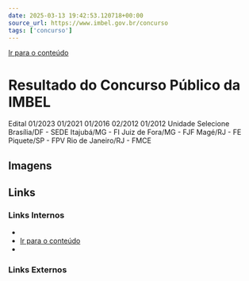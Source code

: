 ```yaml
---
date: 2025-03-13 19:42:53.120718+00:00
source_url: https://www.imbel.gov.br/concurso
tags: ['concurso']
---
```


[](https://www.imbel.gov.br/concurso)
[Ir para o conteúdo](https://www.imbel.gov.br/concurso#conteudo)
# Resultado do Concurso Público da IMBEL
Edital 01/2023 01/2021 01/2016 02/2012 01/2012
Unidade Selecione Brasília/DF - SEDE Itajubá/MG - FI Juiz de Fora/MG - FJF Magé/RJ - FE Piquete/SP - FPV Rio de Janeiro/RJ - FMCE
[ ](https://www.imbel.gov.br/concurso#home)


## Imagens



## Links

### Links Internos

- [](https://www.imbel.gov.br/concurso)
- [Ir para o conteúdo](https://www.imbel.gov.br/concurso#conteudo)
- [](https://www.imbel.gov.br/concurso#home)

### Links Externos


